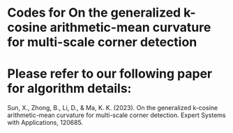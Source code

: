 # Codes for On the generalized k-cosine arithmetic-mean curvature for multi-scale corner detection

# Please refer to our following paper for algorithm details:

Sun, X., Zhong, B., Li, D., & Ma, K. K. (2023). On the generalized k-cosine arithmetic-mean curvature for multi-scale corner detection. Expert Systems with Applications, 120685.

